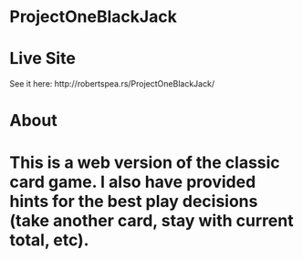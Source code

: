 # ProjectOneBlackJack

<h1>Live Site</h1>
See it here: http://robertspea.rs/ProjectOneBlackJack/

<h1>About<h1>
This is a web version of the classic card game.
I also have provided hints for the best play decisions (take another card, stay with current total, etc).
